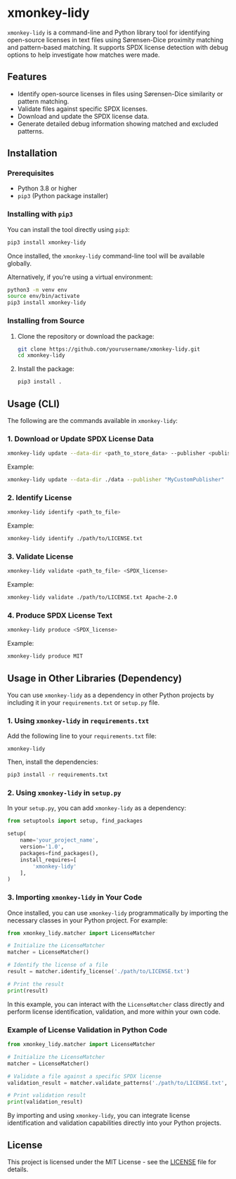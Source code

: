 # xmonkey-lidy

`xmonkey-lidy` is a command-line and Python library tool for identifying open-source licenses in text files using Sørensen-Dice proximity matching and pattern-based matching. It supports SPDX license detection with debug options to help investigate how matches were made.

## Features

- Identify open-source licenses in files using Sørensen-Dice similarity or pattern matching.
- Validate files against specific SPDX licenses.
- Download and update the SPDX license data.
- Generate detailed debug information showing matched and excluded patterns.

## Installation

### Prerequisites

- Python 3.8 or higher
- `pip3` (Python package installer)

### Installing with `pip3`

You can install the tool directly using `pip3`:

```bash
pip3 install xmonkey-lidy
```

Once installed, the `xmonkey-lidy` command-line tool will be available globally.

Alternatively, if you're using a virtual environment:

```bash
python3 -m venv env
source env/bin/activate
pip3 install xmonkey-lidy
```

### Installing from Source

1. Clone the repository or download the package:

   ```bash
   git clone https://github.com/yourusername/xmonkey-lidy.git
   cd xmonkey-lidy
   ```

2. Install the package:

   ```bash
   pip3 install .
   ```

## Usage (CLI)

The following are the commands available in `xmonkey-lidy`:

### 1. Download or Update SPDX License Data

```bash
xmonkey-lidy update --data-dir <path_to_store_data> --publisher <publisher_name>
```

Example:

```bash
xmonkey-lidy update --data-dir ./data --publisher "MyCustomPublisher"
```

### 2. Identify License

```bash
xmonkey-lidy identify <path_to_file>
```

Example:

```bash
xmonkey-lidy identify ./path/to/LICENSE.txt
```

### 3. Validate License

```bash
xmonkey-lidy validate <path_to_file> <SPDX_license>
```

Example:

```bash
xmonkey-lidy validate ./path/to/LICENSE.txt Apache-2.0
```

### 4. Produce SPDX License Text

```bash
xmonkey-lidy produce <SPDX_license>
```

Example:

```bash
xmonkey-lidy produce MIT
```

## Usage in Other Libraries (Dependency)

You can use `xmonkey-lidy` as a dependency in other Python projects by including it in your `requirements.txt` or `setup.py` file.

### 1. Using `xmonkey-lidy` in `requirements.txt`

Add the following line to your `requirements.txt` file:

```
xmonkey-lidy
```

Then, install the dependencies:

```bash
pip3 install -r requirements.txt
```

### 2. Using `xmonkey-lidy` in `setup.py`

In your `setup.py`, you can add `xmonkey-lidy` as a dependency:

```python
from setuptools import setup, find_packages

setup(
    name='your_project_name',
    version='1.0',
    packages=find_packages(),
    install_requires=[
        'xmonkey-lidy'
    ],
)
```

### 3. Importing `xmonkey-lidy` in Your Code

Once installed, you can use `xmonkey-lidy` programmatically by importing the necessary classes in your Python project. For example:

```python
from xmonkey_lidy.matcher import LicenseMatcher

# Initialize the LicenseMatcher
matcher = LicenseMatcher()

# Identify the license of a file
result = matcher.identify_license('./path/to/LICENSE.txt')

# Print the result
print(result)
```

In this example, you can interact with the `LicenseMatcher` class directly and perform license identification, validation, and more within your own code.

### Example of License Validation in Python Code

```python
from xmonkey_lidy.matcher import LicenseMatcher

# Initialize the LicenseMatcher
matcher = LicenseMatcher()

# Validate a file against a specific SPDX license
validation_result = matcher.validate_patterns('./path/to/LICENSE.txt', 'Apache-2.0')

# Print validation result
print(validation_result)
```

By importing and using `xmonkey-lidy`, you can integrate license identification and validation capabilities directly into your Python projects.

## License

This project is licensed under the MIT License - see the [LICENSE](LICENSE) file for details.